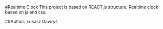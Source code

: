 #Realtime Clock
This project is based on REACT.js structure.
Realtime clock based on js and css.


##Author:
Łukasz Gawryś